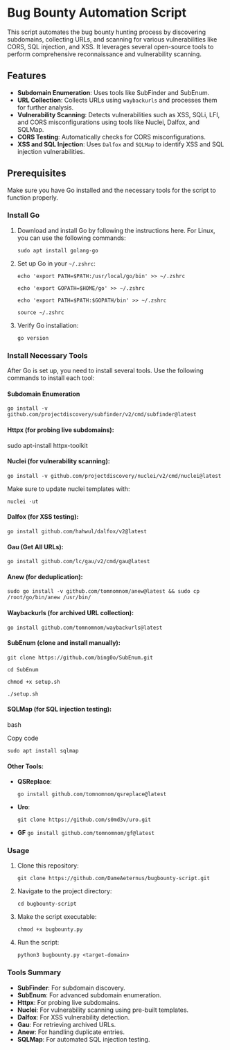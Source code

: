 # Bug Bounty Automation Script

This script automates the bug bounty hunting process by discovering subdomains, collecting URLs, and scanning for various vulnerabilities like CORS, SQL injection, and XSS. It leverages several open-source tools to perform comprehensive reconnaissance and vulnerability scanning.

## Features

- **Subdomain Enumeration**: Uses tools like SubFinder and SubEnum.
- **URL Collection**: Collects URLs using `waybackurls` and processes them for further analysis.
- **Vulnerability Scanning**: Detects vulnerabilities such as XSS, SQLi, LFI, and CORS misconfigurations using tools like Nuclei, Dalfox, and SQLMap.
- **CORS Testing**: Automatically checks for CORS misconfigurations.
- **XSS and SQL Injection**: Uses `Dalfox` and `SQLMap` to identify XSS and SQL injection vulnerabilities.

## Prerequisites

Make sure you have Go installed and the necessary tools for the script to function properly.

### Install Go

1. Download and install Go by following the instructions here. For Linux, you can use the following commands:

    `sudo apt install golang-go`
    
3. Set up Go in your `~/.zshrc`:
 
    `echo 'export PATH=$PATH:/usr/local/go/bin' >> ~/.zshrc`
   
    `echo 'export GOPATH=$HOME/go' >> ~/.zshrc `
   
    `echo 'export PATH=$PATH:$GOPATH/bin' >> ~/.zshrc `

    `source ~/.zshrc`
    
5. Verify Go installation:

    `go version`
    

### Install Necessary Tools

After Go is set up, you need to install several tools. Use the following commands to install each tool:

#### Subdomain Enumeration

`go install -v github.com/projectdiscovery/subfinder/v2/cmd/subfinder@latest`

#### Httpx (for probing live subdomains):

sudo apt-install httpx-toolkit

#### Nuclei (for vulnerability scanning):

`go install -v github.com/projectdiscovery/nuclei/v2/cmd/nuclei@latest`

Make sure to update nuclei templates with:

`nuclei -ut`

#### Dalfox (for XSS testing):

`go install github.com/hahwul/dalfox/v2@latest`

#### Gau (Get All URLs):

`go install github.com/lc/gau/v2/cmd/gau@latest`

#### Anew (for deduplication):

`sudo go install -v github.com/tomnomnom/anew@latest && sudo cp /root/go/bin/anew /usr/bin/`

#### Waybackurls (for archived URL collection):

`go install github.com/tomnomnom/waybackurls@latest`

#### SubEnum (clone and install manually):

`git clone https://github.com/bing0o/SubEnum.git`

`cd SubEnum`

`chmod +x setup.sh`

`./setup.sh`

#### SQLMap (for SQL injection testing):

bash

Copy code

`sudo apt install sqlmap`

#### Other Tools:

- **QSReplace**:
  
    `go install github.com/tomnomnom/qsreplace@latest`
    
- **Uro**:
    
    `git clone https://github.com/s0md3v/uro.git`

- **GF**
    `go install github.com/tomnomnom/gf@latest`

### Usage

1. Clone this repository:
    
    `git clone https://github.com/DameAeternus/bugbounty-script.git`
    
2. Navigate to the project directory:
    
    `cd bugbounty-script`
    
3. Make the script executable:
    
    `chmod +x bugbounty.py`
    
4. Run the script:
  
    `python3 bugbounty.py <target-domain>`
    

### Tools Summary

- **SubFinder**: For subdomain discovery.
- **SubEnum**: For advanced subdomain enumeration.
- **Httpx**: For probing live subdomains.
- **Nuclei**: For vulnerability scanning using pre-built templates.
- **Dalfox**: For XSS vulnerability detection.
- **Gau**: For retrieving archived URLs.
- **Anew**: For handling duplicate entries.
- **SQLMap**: For automated SQL injection testing.
